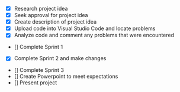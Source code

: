 - [x] Research project idea
- [x] Seek approval for project idea
- [x] Create description of project idea
- [x] Upload code into Visual Studio Code and locate problems
- [x] Analyze code and comment any problems that were encountered
- [] Complete Sprint 1
- [x] Complete Sprint 2 and make changes
- [] Complete Sprint 3
- [] Create Powerpoint to meet expectations
- [] Present project
